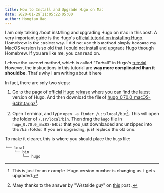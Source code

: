 ```yaml
---
title: How to Install and Upgrade Hugo on Mac
date: 2020-01-29T11:05:22-05:00
author: Hongtao Hao
---
```

I am only talking about installing and upgrading Hugo on mac in this post. A very important guide is the Hugo's [official tutorial on installing Hugo](https://gohugo.io/getting-started/installing/#macos). Homebrew is the easiest way. I did not use this method simply because my MacOS version is so old that I could not install and upgrade Hugo through Homebrew. If you are like me, you can read on. 

I chose the second method, which is called "Tarball" in Hugo's [tutorial](https://gohugo.io/getting-started/installing/#macos). However, the instructions in this tutorial are **way more complicated than it should be**. That's why I am writing about it here. 

In fact, there are only two steps:

1. Go to the page of [official Hugo release](https://github.com/gohugoio/hugo/releases) where you can find the latest version of Hugo. And then download the file of [hugo_0.70.0_macOS-64bit.tar.gz](https://github.com/gohugoio/hugo/releases/download/v0.70.0/hugo_0.70.0_macOS-64bit.tar.gz)[^1].

2. Open Terminal, and type `open -a Finder /usr/local/bin`[^2]. This will open the folder of `/usr/local/bin`. Then drag the `hugo` file in `hugo_0.70.0_macOS-64bit` that you just downloaded and unzipped into the `/bin` folder. If you are upgrading, just replace the old one. 

To make it clearer, this is where you should place the `hugo` file:

```bash
└── local
    └── bin
        └── hugo
```


[^1]: This is just for an example. Hugo version number is changing as it gets upgraded. 
[^2]: Many thanks to the answer by "Westside guy" on [this](https://forums.macrumors.com/threads/how-do-you-find-folders-like-usr-local-bin-in-finder.99576/) post .